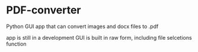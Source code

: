 # PDF-converter
Python GUI app that can convert images and docx files to .pdf 

app is still in a development 
GUI is built in raw form, including file selcetions function
